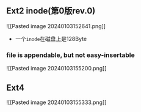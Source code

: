 ## Ext2 inode(第0版rev.0)
![[Pasted image 20240103152641.png]]
- 一个`inode`在磁盘上是128Byte

### file is appendable, but not easy-insertable


 ![[Pasted image 20240103155200.png]]


## Ext4
![[Pasted image 20240103155333.png]]